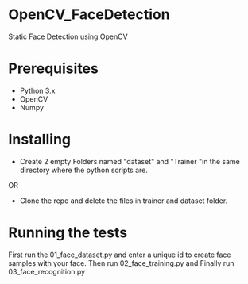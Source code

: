 # OpenCV_FaceDetection
Static Face Detection using OpenCV

# Prerequisites

* Python 3.x
* OpenCV 
* Numpy


# Installing

* Create 2 empty Folders named "dataset"  and "Trainer "in the same directory where the python scripts are.

OR 

* Clone the repo and delete the files in trainer and dataset folder.

# Running the tests

First run the 01_face_dataset.py and enter a unique id to create face samples with your face.
Then run 02_face_training.py and Finally run 03_face_recognition.py
